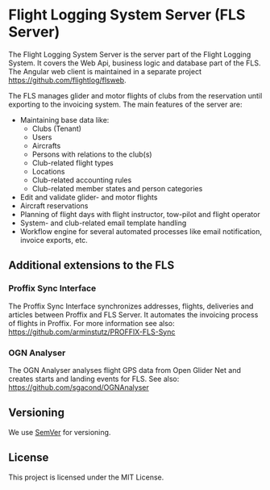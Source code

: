 # Flight Logging System Server (FLS Server)
The Flight Logging System Server is the server part of the Flight Logging System. It covers the Web Api, business logic and database part of the FLS. The Angular web client is maintained in a separate project https://github.com/flightlog/flsweb.

The FLS manages glider and motor flights of clubs from the reservation until exporting to the invoicing system. The main features of the server are:
* Maintaining base data like:
  * Clubs (Tenant)
  * Users
  * Aircrafts
  * Persons with relations to the club(s)
  * Club-related flight types
  * Locations
  * Club-related accounting rules
  * Club-related member states and person categories
* Edit and validate glider- and motor flights
* Aircraft reservations
* Planning of flight days with flight instructor, tow-pilot and flight operator
* System- and club-related email template handling
* Workflow engine for several automated processes like email notification, invoice exports, etc.

## Additional extensions to the FLS
### Proffix Sync Interface
The Proffix Sync Interface synchronizes addresses, flights, deliveries and articles between Proffix and FLS Server. It automates the invoicing process of flights in Proffix. For more information see also: https://github.com/arminstutz/PROFFIX-FLS-Sync

### OGN Analyser
The OGN Analyser analyses flight GPS data from Open Glider Net and creates starts and landing events for FLS. See also: https://github.com/sgacond/OGNAnalyser

## Versioning

We use [SemVer](http://semver.org/) for versioning.

## License

This project is licensed under the MIT License.
